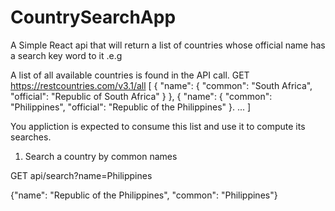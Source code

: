 # CountrySearchApp
A Simple React api that will return a list of countries whose official name has a search key word to it .e.g

A list of all available countries is found in the API call. 
GET https://restcountries.com/v3.1/all
[
{
    "name": {
        "common": "South Africa",
        "official": "Republic of South Africa"
        }
},
{
    "name": {
            "common": "Philippines",
            "official": "Republic of the Philippines"
}.
...
]

You appliction is expected to consume this list and use it to compute its searches.
 
1. Search a country by common names

GET api/search?name=Philippines

{"name": "Republic of the Philippines", "common": "Philippines"}

